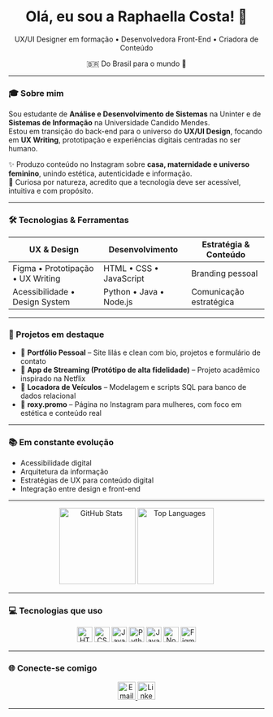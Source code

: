<div align="center">
  <h1>Olá, eu sou a Raphaella Costa! 👋</h1>
  <p>UX/UI Designer em formação • Desenvolvedora Front-End • Criadora de Conteúdo</p>
  <p>🇧🇷 Do Brasil para o mundo 💜</p>
</div>

---

### 🎓 Sobre mim

Sou estudante de **Análise e Desenvolvimento de Sistemas** na Uninter e de **Sistemas de Informação** na Universidade Candido Mendes.  
Estou em transição do back-end para o universo do **UX/UI Design**, focando em **UX Writing**, prototipação e experiências digitais centradas no ser humano.

✨ Produzo conteúdo no Instagram sobre **casa, maternidade e universo feminino**, unindo estética, autenticidade e informação.  
🌙 Curiosa por natureza, acredito que a tecnologia deve ser acessível, intuitiva e com propósito.

---

### 🛠 Tecnologias & Ferramentas

| UX & Design                    | Desenvolvimento               | Estratégia & Conteúdo        |
|-------------------------------|------------------------------|-----------------------------|
| Figma • Prototipação • UX Writing | HTML • CSS • JavaScript        | Branding pessoal             |
| Acessibilidade • Design System | Python • Java • Node.js       | Comunicação estratégica      |

---

### 🌟 Projetos em destaque

- 🎨 **Portfólio Pessoal** – Site lilás e clean com bio, projetos e formulário de contato  
- 📱 **App de Streaming (Protótipo de alta fidelidade)** – Projeto acadêmico inspirado na Netflix  
- 💾 **Locadora de Veículos** – Modelagem e scripts SQL para banco de dados relacional  
- 💖 **roxy.promo** – Página no Instagram para mulheres, com foco em estética e conteúdo real

---

### 📚 Em constante evolução

- Acessibilidade digital  
- Arquitetura da informação  
- Estratégias de UX para conteúdo digital  
- Integração entre design e front-end

---

<div align="center">
  <img src="https://github-readme-stats.vercel.app/api?username=raphaellacostaa&show_icons=true&theme=radical&hide_border=true" height="150" alt="GitHub Stats" />
  <img src="https://github-readme-stats.vercel.app/api/top-langs/?username=raphaellacostaa&layout=compact&theme=radical&hide_border=true" height="150" alt="Top Languages" />
</div>

---

### 💻 Tecnologias que uso

<div align="center">
  <img src="https://cdn.jsdelivr.net/gh/devicons/devicon/icons/html5/html5-original.svg" height="30" alt="HTML5" />
  <img src="https://cdn.jsdelivr.net/gh/devicons/devicon/icons/css3/css3-original.svg" height="30" alt="CSS3" />
  <img src="https://cdn.jsdelivr.net/gh/devicons/devicon/icons/javascript/javascript-original.svg" height="30" alt="JavaScript" />
  <img src="https://cdn.jsdelivr.net/gh/devicons/devicon/icons/python/python-original.svg" height="30" alt="Python" />
  <img src="https://cdn.jsdelivr.net/gh/devicons/devicon/icons/java/java-original.svg" height="30" alt="Java" />
  <img src="https://cdn.jsdelivr.net/gh/devicons/devicon/icons/nodejs/nodejs-original.svg" height="30" alt="Node.js" />
  <img src="https://cdn.jsdelivr.net/gh/devicons/devicon/icons/figma/figma-original.svg" height="30" alt="Figma" />
</div>

---

### 🌐 Conecte-se comigo

<div align="center">
  <a href="mailto:raphaella.costa91@gmail.com" target="_blank" rel="noreferrer">
    <img src="https://img.shields.io/static/v1?message=Gmail&logo=gmail&color=D14836&logoColor=white&style=for-the-badge" height="35" alt="Email" />
  </a>
  <a href="https://www.linkedin.com/in/raphaellacosta91/" target="_blank" rel="noreferrer">
    <img src="https://img.shields.io/static/v1?message=LinkedIn&logo=linkedin&color=0077B5&logoColor=white&style=for-the-badge" height="35" alt="LinkedIn" />
  </a>
</div>

---

<br clear="both" />
